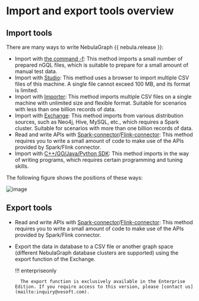 # Import and export tools overview

## Import tools

There are many ways to write NebulaGraph {{ nebula.release }}:

- Import with [the command -f](../2.quick-start/3.connect-to-nebula-graph.md): This method imports a small number of prepared nGQL files, which is suitable to prepare for a small amount of manual test data.
- Import with [Studio](../nebula-studio/quick-start/st-ug-import-data.md): This method uses a browser to import multiple CSV files of this machine. A single file cannot exceed 100 MB, and its format is limited.
- Import with [Importer](use-importer.md): This method imports multiple CSV files on a single machine with unlimited size and flexible format. Suitable for scenarios with less than one billion records of data.
- Import with [Exchange](nebula-exchange/about-exchange/ex-ug-what-is-exchange.md): This method imports from various distribution sources, such as Neo4j, Hive, MySQL, etc., which requires a Spark cluster. Suitable for scenarios with more than one billion records of data.
- Read and write APIs with [Spark-connector](../connector/nebula-spark-connector.md)/[Flink-connector](../connector/nebula-flink-connector.md): This method requires you to write a small amount of code to make use of the APIs provided by Spark/Flink connector.
- Import with [C++/GO/Java/Python SDK](../20.appendix/6.eco-tool-version.md): This method imports in the way of writing programs, which requires certain programming and tuning skills.

The following figure shows the positions of these ways:

 ![image](https://docs-cdn.nebula-graph.com.cn/figures/write-choice.png)

## Export tools

- Read and write APIs with [Spark-connector](../connector/nebula-spark-connector.md)/[Flink-connector](../connector/nebula-flink-connector.md): This method requires you to write a small amount of code to make use of the APIs provided by Spark/Flink connector.
- Export the data in database to a CSV file or another graph space (different NebulaGraph database clusters are supported) using the export function of the Exchange.

  !!! enterpriseonly

        The export function is exclusively available in the Enterprise Edition. If you require access to this version, please [contact us](mailto:inquiry@vesoft.com).
